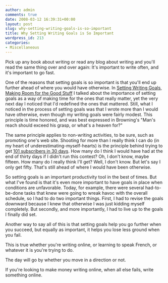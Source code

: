```yaml
---
author: admin
comments: true
date: 2008-03-12 16:39:31+00:00
layout: post
slug: why-setting-writing-goals-is-so-important
title: Why Setting Writing Goals is So Important
wordpress_id: 213
categories:
- Miscellaneous
---
```


Pick up any book about writing or read any blog about writing and you'll read the same thing over and over again: It's important to write often, and it's important to go fast.

 

One of the reasons that setting goals is so important is that you'll end up further ahead of where you would have otherwise. In [Setting Writing Goals, Making Room for the Good Stuff](http://www.inklit.com/blog/2008/03/06/setting-writing-goals-making-room-for-the-good-stuff/) I talked about the importance of setting goals as a way of making time for the ones that really matter, yet the very next day I noticed that I'd redefined the ones that mattered. Still, what I noticed in the process of setting goals was that I wrote more than I would have otherwise, even though my writing goals were fairly modest. This principle is time honored, and was best expressed in Browning's "Man's reach should exceed his grasp, or what's a heaven for?"

 

The same principle applies to non-writing activities, to be sure, such as promoting one's web site. Shooting for more than I really think I can do (in my heart of underestimating-myself-hearts) is the principle behind trying to get [101 subscribers in 30 days](http://www.inklit.com/blog/2008/03/11/eleven-steps-to-get-101-subscribers-to-your-new-blog-in-thirty-days/). How many do I think I would have had at the end of thirty days if I didn't run this contest? Oh, I don't know, maybe fifteen. How many do I really think I'll get? Well, I don't know. But let's say I only get fifty. That's still ahead of where I would have been otherwise.

 

So setting goals is an important productivity tool in the best of times. But what I've found is that it's even more important to have goals in place when conditions are unfavorable. Today, for example, there were several had-to-be-done tasks that knew were going to wreak havoc with the overall schedule, so I had to do two important things. First, I had to revise the goals downward because I knew that otherwise I was just kidding myself completely. But secondly, and more importantly, I had to live up to the goals I finally did set.

 

Another way to say all of this is that setting goals help you go further when you succeed, but equally as important, it helps you lose less ground when you fail.

 

This is true whether you're writing online, or learning to speak French, or whatever it is you're trying to do.

 

The day will go by whether you move in a direction or not.

 

If you're looking to make money writing online, when all else fails, write something online.
